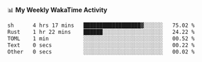 <!--
**stamp711/stamp711** is a ✨ _special_ ✨ repository because its `README.md` (this file) appears on your GitHub profile.

Here are some ideas to get you started:

- 🔭 I’m currently working on ...
- 🌱 I’m currently learning ...
- 👯 I’m looking to collaborate on ...
- 🤔 I’m looking for help with ...
- 💬 Ask me about ...
- 📫 How to reach me: ...
- 😄 Pronouns: ...
- ⚡ Fun fact: ...
-->

📊 **My Weekly WakaTime Activity**

<!--START_SECTION:waka-->

```txt
sh      4 hrs 17 mins   ██████████████████▓░░░░░░   75.02 %
Rust    1 hr 22 mins    ██████░░░░░░░░░░░░░░░░░░░   24.22 %
TOML    1 min           ░░░░░░░░░░░░░░░░░░░░░░░░░   00.52 %
Text    0 secs          ░░░░░░░░░░░░░░░░░░░░░░░░░   00.22 %
Other   0 secs          ░░░░░░░░░░░░░░░░░░░░░░░░░   00.02 %
```

<!--END_SECTION:waka-->
